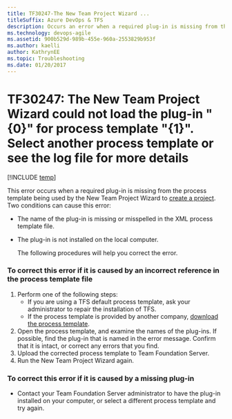```yaml
---
title: TF30247-The New Team Project Wizard ... 
titleSuffix: Azure DevOps & TFS
description: Occurs an error when a required plug-in is missing from the process template being used by the New Team Project Wizard to create a project.
ms.technology: devops-agile
ms.assetid: 900b529d-989b-455e-960a-2553829b953f
ms.author: kaelli
author: KathrynEE
ms.topic: Troubleshooting
ms.date: 01/20/2017
---
```


# TF30247: The New Team Project Wizard could not load the plug-in &quot;{0}&quot; for process template &quot;{1}&quot;. Select another process template or see the log file for more details

[!INCLUDE [temp](../../includes/version-vsts-tfs-all-versions.md)]

This error occurs when a required plug-in is missing from the process template being used by the New Team Project Wizard to [create a project](../../organizations/projects/create-project.md). Two conditions can cause this error:

- The name of the plug-in is missing or misspelled in the XML process template file.

- The plug-in is not installed on the local computer.

  The following procedures will help you correct the error.

### To correct this error if it is caused by an incorrect reference in the process template file

1.  Perform one of the following steps:
    - If you are using a TFS default process template, ask your administrator to repair the installation of TFS.
    - If the process template is provided by another company, [download the process template](../../boards/work-items/guidance/manage-process-templates.md).
2.  Open the process template, and examine the names of the plug-ins. If possible, find the plug-in that is named in the error message. Confirm that it is intact, or correct any errors that you find.
3.  Upload the corrected process template to Team Foundation Server.
4.  Run the New Team Project Wizard again.

### To correct this error if it is caused by a missing plug-in

- Contact your Team Foundation Server administrator to have the plug-in installed on your computer, or select a different process template and try again.
